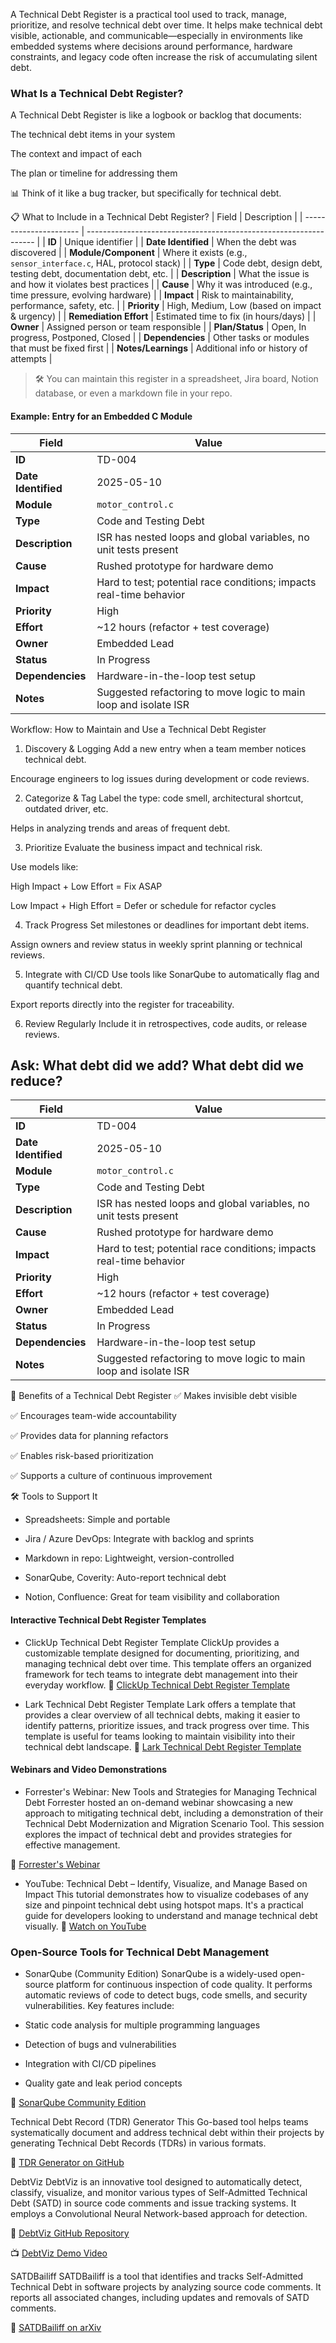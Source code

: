 A Technical Debt Register is a practical tool used to track, manage, prioritize, and resolve technical debt over time. It helps make technical debt visible, actionable, and communicable—especially in environments like embedded systems where decisions around performance, hardware constraints, and legacy code often increase the risk of accumulating silent debt.

### What Is a Technical Debt Register?
A Technical Debt Register is like a logbook or backlog that documents:

The technical debt items in your system

The context and impact of each

The plan or timeline for addressing them

📊 Think of it like a bug tracker, but specifically for technical debt.

📋 What to Include in a Technical Debt Register?
| Field                  | Description                                                       |
| ---------------------- | ----------------------------------------------------------------- |
| **ID**                 | Unique identifier                                                 |
| **Date Identified**    | When the debt was discovered                                      |
| **Module/Component**   | Where it exists (e.g., `sensor_interface.c`, HAL, protocol stack) |
| **Type**               | Code debt, design debt, testing debt, documentation debt, etc.    |
| **Description**        | What the issue is and how it violates best practices              |
| **Cause**              | Why it was introduced (e.g., time pressure, evolving hardware)    |
| **Impact**             | Risk to maintainability, performance, safety, etc.                |
| **Priority**           | High, Medium, Low (based on impact & urgency)                     |
| **Remediation Effort** | Estimated time to fix (in hours/days)                             |
| **Owner**              | Assigned person or team responsible                               |
| **Plan/Status**        | Open, In progress, Postponed, Closed                              |
| **Dependencies**       | Other tasks or modules that must be fixed first                   |
| **Notes/Learnings**    | Additional info or history of attempts                            |

> 🛠 You can maintain this register in a spreadsheet, Jira board, Notion database, or even a markdown file in your repo.
####  Example: Entry for an Embedded C Module

| Field               | Value                                                               |
| ------------------- | ------------------------------------------------------------------- |
| **ID**              | TD-004                                                              |
| **Date Identified** | 2025-05-10                                                          |
| **Module**          | `motor_control.c`                                                   |
| **Type**            | Code and Testing Debt                                               |
| **Description**     | ISR has nested loops and global variables, no unit tests present    |
| **Cause**           | Rushed prototype for hardware demo                                  |
| **Impact**          | Hard to test; potential race conditions; impacts real-time behavior |
| **Priority**        | High                                                                |
| **Effort**          | \~12 hours (refactor + test coverage)                               |
| **Owner**           | Embedded Lead                                                       |
| **Status**          | In Progress                                                         |
| **Dependencies**    | Hardware-in-the-loop test setup                                     |
| **Notes**           | Suggested refactoring to move logic to main loop and isolate ISR    |


Workflow: How to Maintain and Use a Technical Debt Register
1. Discovery & Logging
Add a new entry when a team member notices technical debt.

Encourage engineers to log issues during development or code reviews.

2. Categorize & Tag
Label the type: code smell, architectural shortcut, outdated driver, etc.

Helps in analyzing trends and areas of frequent debt.

3. Prioritize
Evaluate the business impact and technical risk.

Use models like:

High Impact + Low Effort = Fix ASAP

Low Impact + High Effort = Defer or schedule for refactor cycles

4. Track Progress
Set milestones or deadlines for important debt items.

Assign owners and review status in weekly sprint planning or technical reviews.

5. Integrate with CI/CD
Use tools like SonarQube to automatically flag and quantify technical debt.

Export reports directly into the register for traceability.

6. Review Regularly
Include it in retrospectives, code audits, or release reviews.

Ask: What debt did we add? What debt did we reduce?
---
| Field               | Value                                                               |
| ------------------- | ------------------------------------------------------------------- |
| **ID**              | TD-004                                                              |
| **Date Identified** | 2025-05-10                                                          |
| **Module**          | `motor_control.c`                                                   |
| **Type**            | Code and Testing Debt                                               |
| **Description**     | ISR has nested loops and global variables, no unit tests present    |
| **Cause**           | Rushed prototype for hardware demo                                  |
| **Impact**          | Hard to test; potential race conditions; impacts real-time behavior |
| **Priority**        | High                                                                |
| **Effort**          | \~12 hours (refactor + test coverage)                               |
| **Owner**           | Embedded Lead                                                       |
| **Status**          | In Progress                                                         |
| **Dependencies**    | Hardware-in-the-loop test setup                                     |
| **Notes**           | Suggested refactoring to move logic to main loop and isolate ISR    |

🎯 Benefits of a Technical Debt Register
✅ Makes invisible debt visible

✅ Encourages team-wide accountability

✅ Provides data for planning refactors

✅ Enables risk-based prioritization

✅ Supports a culture of continuous improvement


🛠 Tools to Support It
- Spreadsheets: Simple and portable

- Jira / Azure DevOps: Integrate with backlog and sprints

- Markdown in repo: Lightweight, version-controlled

- SonarQube, Coverity: Auto-report technical debt

- Notion, Confluence: Great for team visibility and collaboration


 #### Interactive Technical Debt Register Templates
- ClickUp Technical Debt Register Template
ClickUp provides a customizable template designed for documenting, prioritizing, and managing technical debt over time. This template offers an organized framework for tech teams to integrate debt management into their everyday workflow.
🔗 [ClickUp Technical Debt Register Template](https://clickup.com/templates/technical-debt-register-t-900902395209)


- Lark Technical Debt Register Template
Lark offers a template that provides a clear overview of all technical debts, making it easier to identify patterns, prioritize issues, and track progress over time. This template is useful for teams looking to maintain visibility into their technical debt landscape.
🔗 [Lark Technical Debt Register Template](https://www.larksuite.com/en_us/templates/technical-debt-register-template)



#### Webinars and Video Demonstrations
- Forrester's Webinar: New Tools and Strategies for Managing Technical Debt
Forrester hosted an on-demand webinar showcasing a new approach to mitigating technical debt, including a demonstration of their Technical Debt Modernization and Migration Scenario Tool. This session explores the impact of technical debt and provides strategies for effective management.

🔗 [Forrester's Webinar](https://www.forrester.com/technology/technical-debt_webinar/)

- YouTube: Technical Debt – Identify, Visualize, and Manage Based on Impact
This tutorial demonstrates how to visualize codebases of any size and pinpoint technical debt using hotspot maps. It's a practical guide for developers looking to understand and manage technical debt visually.
🔗 [Watch on YouTube](https://www.youtube.com/watch?v=RDImIpXv75Q)


### Open-Source Tools for Technical Debt Management
- SonarQube (Community Edition)
SonarQube is a widely-used open-source platform for continuous inspection of code quality. It performs automatic reviews of code to detect bugs, code smells, and security vulnerabilities. Key features include:

- Static code analysis for multiple programming languages
- Detection of bugs and vulnerabilities
- Integration with CI/CD pipelines
- Quality gate and leak period concepts


🔗 [SonarQube Community Edition](https://www.sonarsource.com/products/sonarqube/downloads/)

Technical Debt Record (TDR) Generator
This Go-based tool helps teams systematically document and address technical debt within their projects by generating Technical Debt Records (TDRs) in various formats.

🔗 [TDR Generator on GitHub](https://github.com/ms1963/TechnicalDebtRecords)

DebtViz
DebtViz is an innovative tool designed to automatically detect, classify, visualize, and monitor various types of Self-Admitted Technical Debt (SATD) in source code comments and issue tracking systems. It employs a Convolutional Neural Network-based approach for detection.

🔗  [DebtViz GitHub Repository](https://github.com/yikun-li/visdom-satd-management-system)

📺  [DebtViz Demo Video](https://www.youtube.com/watch?v=QXH6Bj0HQew)

SATDBailiff
SATDBailiff is a tool that identifies and tracks Self-Admitted Technical Debt in software projects by analyzing source code comments. It reports all associated changes, including updates and removals of SATD comments.

🔗  [SATDBailiff on arXiv](https://arxiv.org/abs/2107.00073)



 

